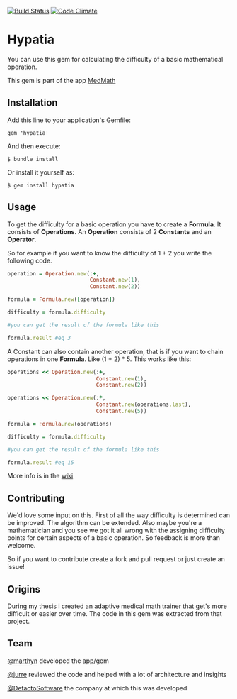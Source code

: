 [![Build Status](https://travis-ci.org/Marthyn/Hypatia.svg?branch=master)](https://travis-ci.org/Marthyn/Hypatia) 
[![Code Climate](https://codeclimate.com/github/Marthyn/Hypatia/badges/gpa.svg)](https://codeclimate.com/github/Marthyn/Hypatia)

# Hypatia

You can use this gem for calculating the difficulty of a basic mathematical operation.

This gem is part of the app [MedMath](http://www.medmath.com)

## Installation

Add this line to your application's Gemfile:

    gem 'hypatia'

And then execute:

    $ bundle install

Or install it yourself as:

    $ gem install hypatia

## Usage

To get the difficulty for a basic operation you have to create a **Formula**. It consists of **Operations**.
An **Operation** consists of 2 **Constants** and an **Operator**.

So for example if you want to know the difficulty of 1 + 2 you write the following code.

```ruby
operation = Operation.new(:+,
                          Constant.new(1),
                          Constant.new(2))

formula = Formula.new([operation])

difficulty = formula.difficulty

#you can get the result of the formula like this

formula.result #eq 3
```

A Constant can also contain another operation, that is if you want to chain operations in one **Formula**. Like (1 + 2) * 5. This works like this:

```ruby
operations << Operation.new(:+,
                            Constant.new(1),
                            Constant.new(2))

operations << Operation.new(:*,
                            Constant.new(operations.last),
                            Constant.new(5))

formula = Formula.new(operations)

difficulty = formula.difficulty

#you can get the result of the formula like this

formula.result #eq 15
```

More info is in the [wiki]()

## Contributing

We'd love some input on this. First of all the way difficulty is determined can be improved. The algorithm can be extended. Also maybe you're a mathematician and you see we got it all wrong with the assigning difficulty points for certain aspects of a basic operation. So feedback is more than welcome.

So if you want to contribute create a fork and pull request or just create an issue!

## Origins

During my thesis i created an adaptive medical math trainer that get's more difficult or easier over time. The code in this gem was extracted from that project.

## Team

[@marthyn](https://github.com/marthyn) developed the app/gem

[@jurre](https://github.com/jurre) reviewed the code and helped with a lot of architecture and insights

[@DefactoSoftware](https://github.com/DefactoSoftware) the company at which this was developed

